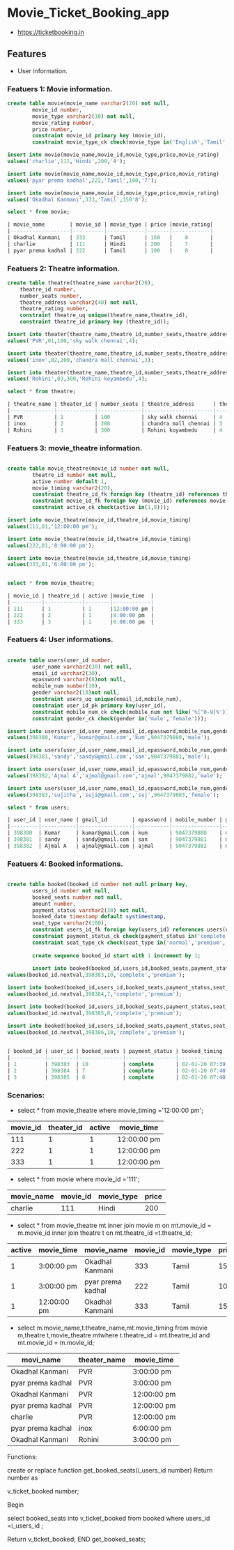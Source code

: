 # Movie_Ticket_Booking_app

* https://ticketbooking.in

## Features

* User information.

### Featuers 1: Movie information.

```sql
create table movie(movie_name varchar2(20) not null,
        movie_id number,  
        movie_type varchar2(30) not null,
        movie_rating number,
        price number,
        constraint movie_id primary key (movie_id),
        constraint movie_type_ck check(movie_type in('English','Tamil','Hindi','Telugu','Malayalam'))); 

insert into movie(movie_name,movie_id,movie_type,price,movie_rating)
values('charlie',111,'Hindi',200,'8');

insert into movie(movie_name,movie_id,movie_type,price,movie_rating)
values('pyar prema kadhal',222,'Tamil',100,'7');

insert into movie(movie_name,movie_id,movie_type,price,movie_rating)
values('Okadhal Kanmani',333,'Tamil',150'8');

select * from movie;

| movie_name        | movie_id | movie_type | price |movie_rating|
|-------------------|----------|------------|-------|------------|
| Okadhal Kanmani   | 333      | Tamil      | 150   |    8       |
| charlie           | 111      | Hindi      | 200   |    7       |
| pyar prema kadhal | 222      | Tamil      | 100   |    8       |

```

### Featuers 2: Theatre information.

```sql
create table theatre(theatre_name varchar2(30),
    theatre_id number,
    number_seats number,
    theatre_address varchar2(40) not null,
    theatre_rating number,
    constraint theatre_uq unique(theatre_name,theatre_id),
    constraint theatre_id primary key (theatre_id));

insert into theater(theatre_name,theatre_id,number_seats,theatre_address,theare_rating)
values('PVR',01,100,'sky walk chennai',4);

insert into theater(theatre_name,theatre_id,number_seats,theatre_address,theare_rating)
values('inox',02,200,'chandra mall chennai',3);

insert into theater(theatre_name,theatre_id,number_seats,theatre_address,theare_rating)
values('Rohini',03,300,'Rohini koyambedu',4);

select * from theatre;

| theatre_name | theater_id | number_seats | theatre_address      | theatre_rating |
|--------------|------------|--------------|----------------------|----------------|
| PVR          | 1          | 100          | sky walk chennai     | 4              |
| inox         | 2          | 200          | chandra mall chennai | 3              |
| Rohini       | 3          | 300          | Rohini koyambedu     | 4              |

```

### Featuers 3: movie_theatre information.

```sql

create table movie_theatre(movie_id number not null,
        theatre_id number not null,
        active number default 1,
        movie_timing varchar2(20),
        constraint theatre_id_fk foreign key (theatre_id) references theatre (theatre_id),
        constraint movie_id_fk foreign key (movie_id) references movie (movie_id),
        constraint active_ck check(active in(1,0)));

insert into movie_theatre(movie_id,theatre_id,movie_timing)
values(111,01,'12:00:00 pm');

insert into movie_theatre(movie_id,theatre_id,movie_timing)
values(222,01,'8:00:00 pm');

insert into movie_theatre(movie_id,theatre_id,movie_timing)
values(333,01,'6:00:00 pm');


select * from movie_theatre;

| movie_id | theatre_id | active |movie_time  | 
|----------|------------|--------|------------|
| 111      | 1          | 1      |12:00:00 pm |
| 222      | 2          | 1      |8:00:00 pm  |
| 333      | 3          | 1      |6:00:00 pm  |

```

### Featuers 4: User informations.

```sql

create table users(user_id number,
        user_name varchar2(30) not null,
        email_id varchar2(30),
        epassword varchar2(8)not null,
        mobile_num number(10),
        gender varchar2(10)not null,
        constraint users_uq unique(email_id,mobile_num),
        constraint user_id_pk primary key(user_id),
        constraint mobile_num_ck check(mobile_num not like('%[^0-9]%')),
        constraint gender_ck check(gender in('male','female')));

insert into users(user_id,user_name,email_id,epassword,mobile_num,gender)
values(398380,'Kumar','kumar@gmail.com','kum',9047379880,'male');

insert into users(user_id,user_name,email_id,epassword,mobile_num,gender)
values(398381,'sandy','sandy@gmail.com','san',9047379881,'male');

insert into users(user_id,user_name,email_id,epassword,mobile_num,gender)
values(398382,'Ajmal A','ajmal@gmail.com','ajmal',9047379882,'male');

insert into users(user_id,user_name,email_id,epassword,mobile_num,gender)
values(398383,'sujitha','suji@gmail.com','suj',9047379883,'female');

select * from users;

| user_id | user_name | gmail_id        | epassword | mobile_number | gender |
|---------|-----------|-----------------|-----------|---------------|--------|
| 398380  | Kumar     | kumar@gmail.com | kum       | 9047379880    | male   |
| 398381  | sandy     | sandy@gmail.com | san       | 9047379881    | male   |
| 398382  | Ajmal A   | ajmal@gmail.com | ajmal     | 9047379882    | male   |

```
### Featuers 4: Booked informations.

```sql

create table booked(booked_id number not null primary key,
        users_id number not null,
        booked_seats number not null,
        amount number,
        payment_status varchar2(30) not null,
        booked_date timestamp default systimestamp,
        seat_type varchar2(100),
        constraint users_id_fk foreign key(users_id) references users(user_id),
        constraint payment_status_ck check(payment_status in('complete','pending','cancelled')),
        constraint seat_type_ck check(seat_type in('normal','premium','vip')));
        
        create sequence booked_id start with 1 increment by 1;
        
        insert into booked(booked_id,users_id,booked_seats,payment_status,seat_type)
values(booked_id.nextval,398383,10,'complete','premium');

insert into booked(booked_id,users_id,booked_seats,payment_status,seat_type)
values(booked_id.nextval,398384,7,'complete','premium');

insert into booked(booked_id,users_id,booked_seats,payment_status,seat_type)
values(booked_id.nextval,398385,8,'complete','premium');

insert into booked(booked_id,users_id,booked_seats,payment_status,seat_type)
values(booked_id.nextval,398386,10,'complete','premium');

        
| booked_id | user_id | booked_seats | payment_status | booked_timing                  | price | seat_type |
|-----------|---------|--------------|----------------|--------------------------------|-------|-----------|
| 1         | 398383  | 10           | complete       | 02-01-20 07:39:59.521000000 PM | 120   | premium   |
| 2         | 398384  | 7            | complete       | 02-01-20 07:40:09.769000000 PM | 100   | normal    |
| 3         | 398385  | 8            | complete       | 02-01-20 07:40:16.019000000 PM | 150   | vip       |

```

### Scenarios:


* select * from movie_theatre where movie_timing ='12:00:00 pm';


| movie_id | theater_id | active | movie_time  |
|----------|------------|--------|-------------|
| 111      | 1          | 1      | 12:00:00 pm |
| 222      | 1          | 1      | 12:00:00 pm |
| 333      | 1          | 1      | 12:00:00 pm |



* select * from movie where movie_id ='111';

| movie_name | movie_id | movie_type | price |
|------------|----------|------------|-------|
| charlie    | 111      | Hindi      | 200   |



* select * from movie_theatre mt inner join movie m on mt.movie_id = m.movie_id inner join theatre t on mt.theatre_id =t.theatre_id;


| active | movie_time  | movie_name        | movie_id | movie_type | price | theatre_name |price|theatre_name      | theatre_rating  |
|--------|-------------|-------------------|----------|------------|-------|--------------|-----|------------------|-----------------|
| 1      | 3:00:00 pm  | Okadhal Kanmani   | 333      | Tamil      | 150   | PVR          | 100 | sky walk chennai | 4               |
| 1      | 3:00:00 pm  | pyar prema kadhal | 222      | Tamil      | 100   | PVR          | 100 | sky walk chennai | 3               |
| 1      | 12:00:00 pm | Okadhal Kanmani   | 333      | Tamil      | 150   | PVR          | 100 | sky walk chennai | 4               |


* select m.movie_name,t.theatre_name,mt.movie_timing from movie m,theatre t,movie_theatre mtwhere t.theatre_id = mt.theatre_id and mt.movie_id = m.movie_id;

| movi_name         | theater_name | movie_time  |
|-------------------|--------------|-------------|
| Okadhal Kanmani   | PVR          | 3:00:00 pm  |
| pyar prema kadhal | PVR          | 3:00:00 pm  |
| Okadhal Kanmani   | PVR          | 12:00:00 pm |
| pyar prema kadhal | PVR          | 12:00:00 pm |
| charlie           | PVR          | 12:00:00 pm |
| pyar prema kadhal | inox         | 6:00:00 pm  |
| Okadhal Kanmani   | Rohini       | 3:00:00 pm  |

Functions:

create or replace function get_booked_seats(i_users_id number)
Return number as 

v_ticket_booked number;

Begin

select booked_seats into v_ticket_booked from booked
where users_id =i_users_id ;

Return v_ticket_booked;
END get_booked_seats;


